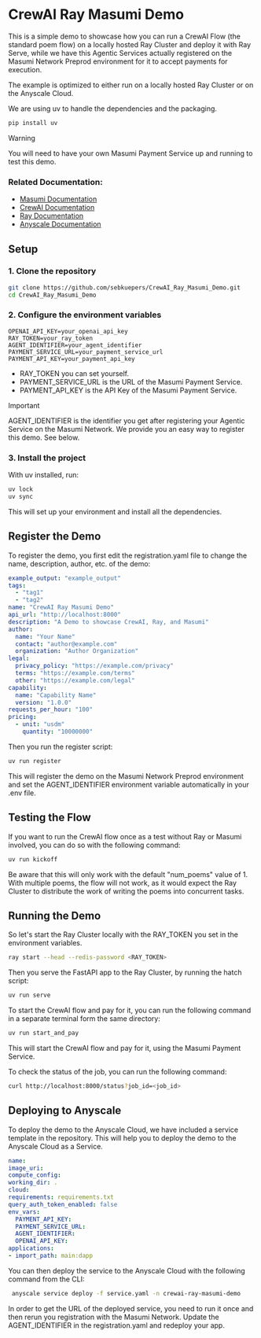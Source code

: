 # CrewAI Ray Masumi Demo

This is a simple demo to showcase how you can run a CrewAI Flow (the standard poem flow) on a locally hosted Ray Cluster and deploy it with Ray Serve, while we have this Agentic Services actually registered on the Masumi Network Preprod environment for it to accept payments for execution.

The example is optimized to either run on a locally hosted Ray Cluster or on the Anyscale Cloud.

We are using uv to handle the dependencies and the packaging.

```bash
pip install uv
```

> [!WARNING]  
> You will need to have your own Masumi Payment Service up and running to test this demo.

### Related Documentation:
- [Masumi Documentation](https://docs.masumi.network/)
- [CrewAI Documentation](https://docs.crewai.com/)
- [Ray Documentation](https://docs.ray.io/)
- [Anyscale Documentation](https://docs.anyscale.com)

## Setup

### 1. Clone the repository

```bash
git clone https://github.com/sebkuepers/CrewAI_Ray_Masumi_Demo.git
cd CrewAI_Ray_Masumi_Demo
```

### 2. Configure the environment variables

```env
OPENAI_API_KEY=your_openai_api_key
RAY_TOKEN=your_ray_token
AGENT_IDENTIFIER=your_agent_identifier
PAYMENT_SERVICE_URL=your_payment_service_url
PAYMENT_API_KEY=your_payment_api_key
```

- RAY_TOKEN you can set yourself.
- PAYMENT_SERVICE_URL is the URL of the Masumi Payment Service.
- PAYMENT_API_KEY is the API Key of the Masumi Payment Service.

> [!IMPORTANT]  
> AGENT_IDENTIFIER is the identifier you get after registering your Agentic Service on the Masumi Network. We provide you an easy way to register this demo. See below.

### 3. Install the project 
With uv installed, run:

```bash
uv lock
uv sync
```
This will set up your environment and install all the dependencies.

## Register the Demo

To register the demo, you first edit the registration.yaml file to change the name, description, author, etc. of the demo:

```yaml
example_output: "example_output"
tags:
  - "tag1"
  - "tag2"
name: "CrewAI Ray Masumi Demo"
api_url: "http://localhost:8000"
description: "A Demo to showcase CrewAI, Ray, and Masumi"
author:
  name: "Your Name"
  contact: "author@example.com"
  organization: "Author Organization"
legal:
  privacy_policy: "https://example.com/privacy"
  terms: "https://example.com/terms"
  other: "https://example.com/legal"
capability:
  name: "Capability Name"
  version: "1.0.0"
requests_per_hour: "100"
pricing:
  - unit: "usdm"
    quantity: "10000000"
```

Then you run the register script:

```bash
uv run register
```

This will register the demo on the Masumi Network Preprod environment and set the AGENT_IDENTIFIER environment variable automatically in your .env file.

## Testing the Flow

If you want to run the CrewAI flow once as a test without Ray or Masumi involved, you can do so with the following command:

```bash
uv run kickoff
```
Be aware that this will only work with the default "num_poems" value of 1.
With multiple poems, the flow will not work, as it would expect the Ray Cluster to distribute the work of writing the poems into concurrent tasks.

## Running the Demo

So let's start the Ray Cluster locally with the RAY_TOKEN you set in the environment variables.

```bash
ray start --head --redis-password <RAY_TOKEN>
```

Then you serve the FastAPI app to the Ray Cluster, by running the hatch script:

```bash
uv run serve
```

To start the CrewAI flow and pay for it, you can run the following command in a separate terminal form the same directory:

```bash
uv run start_and_pay
```

This will start the CrewAI flow and pay for it, using the Masumi Payment Service.

To check the status of the job, you can run the following command:

```bash
curl http://localhost:8000/status?job_id=<job_id>
```

## Deploying to Anyscale

To deploy the demo to the Anyscale Cloud, we have included a service template in the repository.
This will help you to deploy the demo to the Anyscale Cloud as a Service.

```yaml
name:
image_uri: 
compute_config:
working_dir: .
cloud:
requirements: requirements.txt 
query_auth_token_enabled: false
env_vars:
  PAYMENT_API_KEY:
  PAYMENT_SERVICE_URL:
  AGENT_IDENTIFIER:
  OPENAI_API_KEY:
applications:
- import_path: main:dapp
```

You can then deploy the service to the Anyscale Cloud with the following command from the CLI:

```bash
 anyscale service deploy -f service.yaml -n crewai-ray-masumi-demo
```
In order to get the URL of the deployed service, you need to run it once and then rerun you
registration with the Masumi Network. Update the AGENT_IDENTIFIER in the registration.yaml and redeploy your app.



